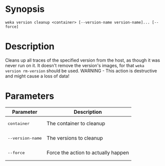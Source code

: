 # Synopsis

```weka version cleanup <container> [--version-name version-name]... [--force]```

# Description

Cleans up all traces of the specified version from the host, as though it was never run on it. It doesn't remove the version's images, for that `weka version rm-version` should be used. WARNING - This action is destructive and might cause a loss of data!

# Parameters

| Parameter | Description |
| --------- | ----------- |
| <pre>container</pre> | The container to cleanup |
| <pre>--version-name</pre> | The versions to cleanup |
| <pre>--force</pre> | Force the action to actually happen |
